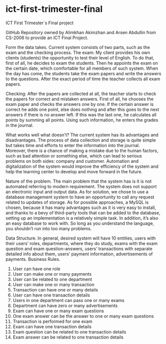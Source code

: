 # ict-first-trimester-final
ICT First Trimester`s Final project

GitHub Repository owned by Alimkhan Akimzhan and Arsen Abdullin from CS-2006 to provide an ICT Final Project.

Form the data takes.
Current system consists of two parts, such as the exam and the checking process.
The exam:   My client provides his own clients (students) the opportunity to test their level of English. 
To do that, first of all, he decides to exam the students. Then he appoints the exam on the certain date, 
which comfortable for all members of such system. When the day has come, the students take the exam papers 
and write the answers to the questions. After the exact period of time the teacher collects all exam papers.

Checking:   After the papers are collected at all, the teacher starts to check the papers for correct and 
mistaken answers. First of all, he chooses the exam paper and checks the answers one by one. If the certain answer 
is correct he adds one point, else does nothing and after this goes to the next answers if there is no answer 
left. If this was the last one, he calculates all points by summing all points. Using such information, he 
enters the grades in the journal.

What works well what doesn't?
The current system has its advantages and disadvantages. The process of data collection and storage is quite simple but takes time and efforts to enter the information into the journal. Moreover, there is a chance of making a mistake due to the human factors, such as bad attention or something else, which can lead to serious problems on both sides: company and customer. Automation and digitalization of the system would improve the efficiency of the system and help the learning center to develop and move forward in the future.


Nature of the problem.
The main problem that the system has is it is not automated referring to modern requirement. 
The system does not support an electronic input and output data. 
As for solution, we chose to use a database management system to have an opportunity to call any request related to updates of storage. 
As for possible approaches, a MySQL is chosen, because it has many advantages such as it is very easy to install, 
and thanks to a bevy of third-party tools that can be added to the database, setting up an implementation is 
a relatively simple task. In addition, it’s also an easy database to work with. So long as you understand the 
language, you shouldn’t run into too many problems.

Data Structure.
In general, desired system will have 10 entities, users with their users’ roles, departments, where they do study, exams with the exam question and exam question-answers, users’ transactions with separate detailed info about them, users’ payment information, advertisements of payments.
Business Rules.
1. User can have one role
2. User can make one or many payments
3. User can be related to one department
4. User can make one or many transaction
5. Transaction can have one or many details
6. User can have one transaction details
7. Users in one department can pass one or many exams
8. Department can have zero or many advertisements
9. Exam can have one or many exam questions
10. One exam answer can be the answer to one or many exam questions
11. Transaction is performed for one exam
12. Exam can have one transaction details
13. Exam question can be related to one transaction details
14. Exam answer can be related to one transaction details
